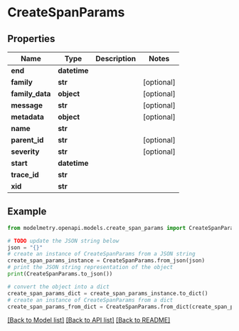 # CreateSpanParams


## Properties

Name | Type | Description | Notes
------------ | ------------- | ------------- | -------------
**end** | **datetime** |  | 
**family** | **str** |  | [optional] 
**family_data** | **object** |  | [optional] 
**message** | **str** |  | [optional] 
**metadata** | **object** |  | [optional] 
**name** | **str** |  | 
**parent_id** | **str** |  | [optional] 
**severity** | **str** |  | [optional] 
**start** | **datetime** |  | 
**trace_id** | **str** |  | 
**xid** | **str** |  | 

## Example

```python
from modelmetry.openapi.models.create_span_params import CreateSpanParams

# TODO update the JSON string below
json = "{}"
# create an instance of CreateSpanParams from a JSON string
create_span_params_instance = CreateSpanParams.from_json(json)
# print the JSON string representation of the object
print(CreateSpanParams.to_json())

# convert the object into a dict
create_span_params_dict = create_span_params_instance.to_dict()
# create an instance of CreateSpanParams from a dict
create_span_params_from_dict = CreateSpanParams.from_dict(create_span_params_dict)
```
[[Back to Model list]](../README.md#documentation-for-models) [[Back to API list]](../README.md#documentation-for-api-endpoints) [[Back to README]](../README.md)


